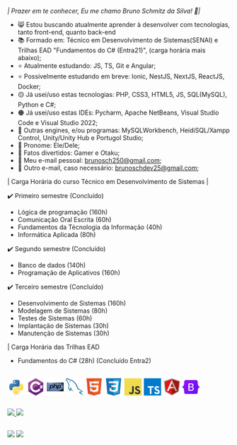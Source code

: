 *| Prazer em te conhecer, Eu me chamo Bruno Schmitz da Silva! 🌺|*

- 😸 Estou buscando atualmente aprender à desenvolver com tecnologias, tanto front-end, quanto back-end
- 📚 Formado em: Técnico em Desenvolvimento de Sistemas(SENAI) e Trilhas EAD "Fundamentos do C# (Entra21)", (carga horária mais abaixo);
- ⭐️ Atualmente estudando: JS, TS, Git e Angular;
- ⭐️ Possivelmente estudando em breve: Ionic, NestJS, NextJS, ReactJS, Docker;
- 🟡 Já usei/uso estas tecnologias: PHP, CSS3, HTML5, JS, SQL(MySQL), Python e C#;
- 🟠 Já usei/uso estas IDEs: Pycharm, Apache NetBeans, Visual Studio Code e Visual Studio 2022;
- 🔴 Outras engines, e/ou programas: MySQLWorkbench, HeidiSQL/Xampp Control, Unity/Unity Hub e Portugol Studio;
- 🍁 Pronome: Ele/Dele;
- 🍒 Fatos divertidos: Gamer e Otaku;
- 💬 Meu e-mail pessoal: brunosch250@gmail.com;
- 💬 Outro e-mail, caso necessário: brunoschdev25@gmail.com;

| Carga Horária do curso Técnico em Desenvolvimento de Sistemas |

✔️ Primeiro semestre (Concluído)
- Lógica de programação (160h)
- Comunicação Oral Escrita (60h)
- Fundamentos da Técnologia da Informação (40h)
- Informática Aplicada (80h)


✔️ Segundo semestre (Concluído)
- Banco de dados (140h)
- Programação de Aplicativos (160h)


✔️ Terceiro semestre (Concluído)
- Desenvolvimento de Sistemas (160h)
- Modelagem de Sistemas (80h)
- Testes de Sistemas (60h)
- Implantação de Sistemas (30h)
- Manutenção de Sistemas (30h)

| Carga Horária das Trilhas EAD 
- Fundamentos do C# (28h) (Concluído Entra2)

<div style="display: inline_block"><br>
  <img align="center" height="40" width="40" src="https://raw.githubusercontent.com/devicons/devicon/master/icons/python/python-original.svg">
  <img align="center" height="40" width="40" src="https://raw.githubusercontent.com/devicons/devicon/master/icons/csharp/csharp-original.svg">
  <img align="center" height="40" width="40" src="https://raw.githubusercontent.com/devicons/devicon/master/icons/php/php-original.svg">
  <img align="center" height="40" width="40" src="https://raw.githubusercontent.com/devicons/devicon/master/icons/mysql/mysql-original.svg">
  <img align="center" height="40" width="40" src="https://raw.githubusercontent.com/devicons/devicon/master/icons/html5/html5-original.svg">
  <img align="center" height="40" width="40" src="https://raw.githubusercontent.com/devicons/devicon/master/icons/css3/css3-original.svg">
  <img align="center" height="40" width="40" src="https://raw.githubusercontent.com/devicons/devicon/master/icons/javascript/javascript-original.svg">
   <img align="center" height="40" width="40" src="https://raw.githubusercontent.com/devicons/devicon/master/icons/typescript/typescript-original.svg">
  <img align="center" height="40" width="40" src="https://raw.githubusercontent.com/devicons/devicon/master/icons/angularjs/angularjs-original.svg">
  <img align="center" height="40" width="40" src="https://raw.githubusercontent.com/devicons/devicon/master/icons/bootstrap/bootstrap-original.svg">
</div>

##

<div align="left">
  <a href="https://github.com/brunoschmitz4">
  <img height="150em" src="https://github-readme-stats.vercel.app/api?username=brunoschmitz4&show_icons=true&theme=midnight-purple&include_all_commits=true&count_private=true"/>
  <img height="150em" src="https://github-readme-stats.vercel.app/api/top-langs/?username=brunoschmitz4&layout=compact&langs_count=10&theme=midnight-purple"/>
</div>

##
<div>
  <a href=https://www.youtube.com/channel/UClCYZrKIBKOG5mvJrgtXoeA target="_blank"><img src="https://img.shields.io/badge/YouTube-FF0000?style=for-the-badge&logo=youtube&logoColor=white" target="_blank"></a>
  <a href = "mailto:brunosch250@gmail.com"><img src=https://img.shields.io/badge/Gmail-D14836?style=for-the-badge&logo=gmail&logoColor=white target="_blank"></a>
</div>
